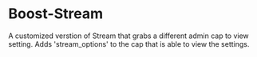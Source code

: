# Boost-Stream
A customized verstion of Stream that grabs a different admin cap to view setting. 
Adds 'stream_options' to the cap that is able to view the settings. 
